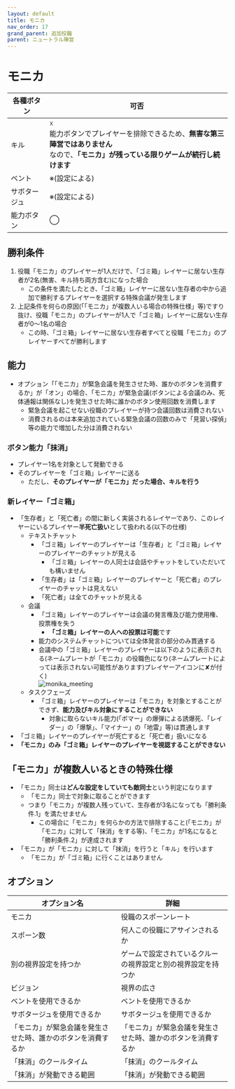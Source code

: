 ```yaml
---
layout: default
title: モニカ
nav_order: 17
grand_parent: 追加役職
parent: ニュートラル陣営
---
```


# モニカ

|  各種ボタン |  可否  |
| ---- | ---- |
|  キル  | ☓<br>能力ボタンでプレイヤーを排除できるため、**無害な第三陣営ではありません**<br>なので、**「モニカ」が残っている限りゲームが続行し続けます** |
|  ベント  | ※(設定による) |
|  サボタージュ  | ※(設定による) |
|  能力ボタン  | ◯ |

## 勝利条件
1. 役職「モニカ」のプレイヤーが1人だけで、「ゴミ箱」レイヤーに居ない生存者が2名(無害、キル持ち両方含む)になった場合
    - この条件を満たしたとき、「ゴミ箱」レイヤーに居ない生存者の中から追加で勝利するプレイヤーを選択する特殊会議が発生します
2. 上記条件を何らの原因(「「モニカ」が複数人いる場合の特殊仕様」等)ですり抜け、役職「モニカ」のプレイヤーが1人で「ゴミ箱」レイヤーに居ない生存者が0～1名の場合
   - この時、「ゴミ箱」レイヤーに居ない生存者すべてと役職「モニカ」のプレイヤーすべてが勝利します

## 能力

 - オプション「「モニカ」が緊急会議を発生させた時、誰かのボタンを消費するか」が「オン」の場合、「モニカ」が緊急会議(ボタンによる会議のみ、死体通報は関係なし)を発生させた時に誰かのボタン使用回数を消費します
   - 緊急会議を起こせない役職のプレイヤーが持つ会議回数は消費されない
   - 消費されるのは本来追加されている緊急会議の回数のみで「見習い探偵」等の能力で増加した分は消費されない

### ボタン能力「抹消」
  - プレイヤー1名を対象として発動できる
  - そのプレイヤーを「ゴミ箱」レイヤーに送る
    - ただし、**そのプレイヤーが「モニカ」だった場合、キルを行う**

### 新レイヤー「ゴミ箱」
 - 「生存者」と「死亡者」の間に新しく実装されるレイヤーであり、このレイヤーにいるプレイヤー**半死亡扱い**として扱われる(以下の仕様)
   - テキストチャット
       - 「ゴミ箱」レイヤーのプレイヤーは「生存者」と「ゴミ箱」レイヤーのプレイヤーのチャットが見える
          - 「ゴミ箱」レイヤーの人同士は会話やチャットをしていただいても構いません
       - 「生存者」は「ゴミ箱」レイヤーのプレイヤーと「死亡者」のプレイヤーのチャットは見えない
       - 「死亡者」は全てのチャットが見える
   - 会議
       - 「ゴミ箱」レイヤーのプレイヤーは会議の発言権及び能力使用権、投票権を失う
         - **「ゴミ箱」レイヤーの人への投票は可能**です
       - 能力のシステムチャットについては全体発言の部分のみ貫通する
       - 会議中の「ゴミ箱」レイヤーのプレイヤーは以下のように表示される(ネームプレートが「モニカ」の役職色になり(ネームプレートによっては表示されない可能性があります)プレイヤーアイコンに✘が付く)<br>
![monika_meeting](https://raw.githubusercontent.com/yukieiji/ExtremeRoles.Docs/main/images/monika_trash_meeting.png)
   - タスクフェーズ
       - 「ゴミ箱」レイヤーのプレイヤーは「モニカ」を対象とすることができず、**能力及びキル対象にすることができない**
         - 対象に取らないキル能力(「ボマー」の爆弾による誘爆死、「レイダー」の「爆撃」、「マイナー」の「地雷」等)は貫通します
 - 「ゴミ箱」レイヤーのプレイヤーが死亡すると「死亡者」扱いになる
 - **「モニカ」のみ「ゴミ箱」レイヤーのプレイヤーを視認することができない**

## 「モニカ」が複数人いるときの特殊仕様
  - 「モニカ」同士は**どんな設定をしていても敵同士**という判定になります
    - 「モニカ」同士で対象に取ることができます
    - つまり「モニカ」が複数人残っていて、生存者が3名になっても「勝利条件.1」を満たせません
       - この場合に「モニカ」を何らかの方法で排除すること(「モニカ」が「モニカ」に対して「抹消」をする等)、「モニカ」が1名になると「勝利条件.2」が達成されます
  - 「モニカ」が「モニカ」に対して「抹消」を行うと「キル」を行います
    - 「モニカ」が「ゴミ箱」に行くことはありません


## オプション

|  オプション名 |  詳細  |
| ---- | ---- |
|  モニカ  | 役職のスポーンレート |
|  スポーン数  | 何人この役職にアサインされるか |
|  別の視界設定を持つか  |  ゲームで設定されているクルーの視界設定と別の視界設定を持つか  |
|  ビジョン  |  視界の広さ  |
|  ベントを使用できるか  |  ベントを使用できるか  |
|  サボタージュを使用できるか  |  サボタージュを使用できるか  |
|  「モニカ」が緊急会議を発生させた時、誰かのボタンを消費するか  |  「モニカ」が緊急会議を発生させた時、誰かのボタンを消費するか  |
|  「抹消」のクールタイム  |  「抹消」のクールタイム  |
|  「抹消」が発動できる範囲  |  「抹消」が発動できる範囲  |


